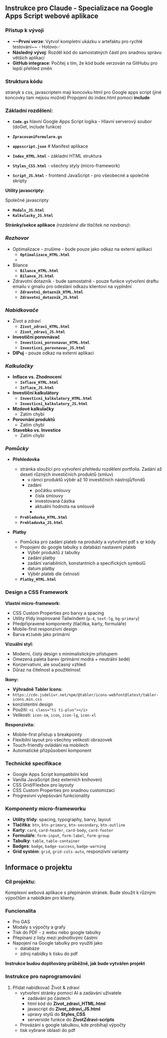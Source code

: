 ## Instrukce pro Claude - Specializace na Google Apps Script webové aplikace

### Přístup k vývoji

- **~~První verze**: Vytvoř kompletní ukázku v artefaktu pro rychlé testování~~ - Hotovo✅
- **Následný vývoj**: Rozděl kód do samostatných částí pro snadnou správu větších aplikací
- **GitHub integrace**: Počítej s tím, že kód bude verzován na GitHubu pro lepší přehled změn

### Struktura kódu

stranyk s css, javascriptem mají koncovku html pro Google apps script (jiné koncovky tam nejsou možné) 
Propojení do index.html pomocí **include**

### **Základní rozdělení:**

- **`Code.gs`** hlavní Google Apps Script logika - Hlavní serverový soubor (doGet, include funkce)
- **`ZpracovaniFormulare.gs`**
- **`appsscript.json`** # Manifest aplikace

- **`Index_HTML.html`** - základní HTML struktura
- **`Styles_CSS.html`** - všechny styly (micro-framework)
- **`Script_JS.html`** - frontend JavaScript - pro všeobecné a společné skripty

**Utility javascripty:**

Společné javascripty

- **`Modals_JS.html`**
- **`Kalkulacky_JS.html`**

**Stránky/sekce aplikace** *(rozdelené dle tlačítek na navbaru)***:**

### *Rozhovor*

- Optimalizace - zrušíme - bude pouze jako odkaz na externí aplikaci
    - **`Optimalizace_HTML.html`**
    - 
- Bilance
    - **`Bilance_HTML.html`**
    - **`Bilance_JS.html`**
- Zdravotní dotazník -  bude samostatně - pouze funkce vytvoření draftu emailu v gmailu pro odeslání odkazu klientovi na vyplnění
    - **`Zdravotni_dotaznik_HTML.html`**
    - **`Zdravotni_dotaznik_JS.html`**

### *Nabídkovače*

- Život a zdraví
    - **`Zivot_zdravi_HTML.html`**
    - **`Zivot_zdravi_JS.html`**
- **Investiční porovnávač**
    - **`Investicni_porovnavac_HTML.html`**
    - **`Investicni_porovnavac_JS.html`**
- **DIPuj** - pouze odkaz na externí aplikaci

### *Kalkulačky*

- **Inflace vs. Zhodnocení**
    - **`Inflace_HTML.html`**
    - **`Inflace_JS.html`**
- **Investiční kalkulátory**
    - **`Investicni_kalkulatory_HTML.html`**
    - **`Investicni_kalkulatory_JS.html`**
- **Mzdové kalkulačky**
    - Zatím chybí
- **Porovnání produktů**
    - Zatím chybí
- **Stavebko vs. Investice**
    - Zatím chybí

### *Pomůcky*

- **Přehledovka**
    - stránka sloužící pro vytvoření přehledu rozdělení portfolia. Zadání až deseti různých investičních produktů (smluv)
        - v rámci produktů výběr až 10 investičních nástrojů/fondů
        - zadání
            - počátku smlouvy
            - čísla smlouvy
            - investovaná částka
            - aktuální hodnota na smlouvě
            - 
    - **`Prehledovka_HTML.html`**
    - **`Prehledovka_JS.html`**

- **Platby**
    - Pomůcka pro zadání plateb na produkty a vytvoření pdf s qr kódy
    - Propojení do google tabulky s databází nastavení plateb
        - Výběr produktů z tabulky
        - zadání platby
        - zadání variabilních, konstantních a specifických symbolů
        - datum platby
        - Výběr plateb dle četnosti
    - **`Platby_HTML.html`**

### Design a CSS Framework

**Vlastní micro-framework:**

- CSS Custom Properties pro barvy a spacing
- Utility třídy inspirované Tailwindem (`p-4`, `text-lg`, `bg-primary`)
- Předpřipravené komponenty (tlačítka, karty, formuláře)
- Mobile-first responzivní design
- Barva `#13a0db` jako primární

**Vizuální styl:**

- Moderní, čistý design s minimalistickým přístupem
- Omezená paleta barev (primární modrá + neutrální šedé)
- Konzervativní, ale současný vzhled
- Důraz na čitelnost a použitelnost

**Ikony:**

- **Výhradně Tabler Icons**:
- `https://cdn.jsdelivr.net/npm/@tabler/icons-webfont@latest/tabler-icons.min.css`
- konzistentní design
- Použití: `<i class="ti ti-plus"></i>`
- Velikosti: `icon-sm`, `icon`, `icon-lg`, `icon-xl`

**Responzivita:**

- Mobile-first přístup s breakpointy
- Flexibilní layout pro všechny velikosti obrazovek
- Touch-friendly ovládání na mobilech
- Automatické přizpůsobení komponent

### Technické specifikace

- Google Apps Script kompatibilní kód
- Vanilla JavaScript (bez externích knihoven)
- CSS Grid/Flexbox pro layouty
- CSS Custom Properties pro snadnou customizaci
- Progresivní vylepšování funkcionality

### Komponenty micro-frameworku

- **Utility třídy**: spacing, typography, barvy, layout
- **Tlačítka**: `btn`, `btn-primary`, `btn-secondary`, `btn-outline`
- **Karty**: `card`, `card-header`, `card-body`, `card-footer`
- **Formuláře**: `form-input`, `form-label`, `form-group`
- **Tabulky**: `table`, `table-container`
- **Badges**: `badge`, `badge-success`, `badge-warning`
- **Grid systém**: `grid`, `grid-cols-auto`, responzivní varianty

## Informace o projektu

### Cíl projektu:

Komplexní webová aplikace s přepínáním stránek. Bude sloužit k různým výpočtům a nabídkám pro klienty.

### Funcionalita

- Pro GAS
- Modaly s výpočty a grafy
- Tisk do PDF - z webu nebo google tabulky
- Přepínaní z listy mezi jednotlivými částmi
- Napojení na Google tabulky pro využití jako
    - databáze
    - zdroj nabídky k tisku do pdf

**Instrukce budou doplňovány průběžně, jak bude vytvářen projekt**

### Instrukce pro naprogramování

1. Přidat nabídkovač Život & zdraví
    - vytvoření stránky pomocí AI a zadávání uživatele
        - zadávání po částech
        - html kód do **Zivot_zdravi_HTML.html**
        - javascript do **Zivot_zdravi_JS.html**
        - upravy stylů do **Styles_CSS**
        - serverside funkce do **ZivotZdravi-scripts**
    - Provázání s google tabulkou, kde probíhají výpočty
    - tisk vybrané oblasti do pdf